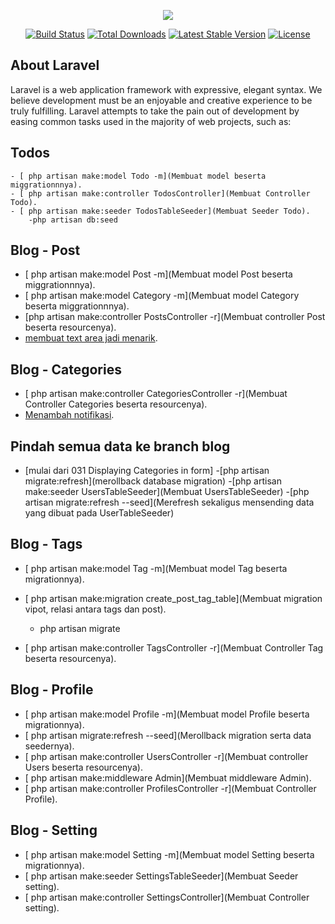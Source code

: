 <p align="center"><img src="https://laravel.com/assets/img/components/logo-laravel.svg"></p>

<p align="center">
<a href="https://travis-ci.org/laravel/framework"><img src="https://travis-ci.org/laravel/framework.svg" alt="Build Status"></a>
<a href="https://packagist.org/packages/laravel/framework"><img src="https://poser.pugx.org/laravel/framework/d/total.svg" alt="Total Downloads"></a>
<a href="https://packagist.org/packages/laravel/framework"><img src="https://poser.pugx.org/laravel/framework/v/stable.svg" alt="Latest Stable Version"></a>
<a href="https://packagist.org/packages/laravel/framework"><img src="https://poser.pugx.org/laravel/framework/license.svg" alt="License"></a>
</p>

## About Laravel

Laravel is a web application framework with expressive, elegant syntax. We believe development must be an enjoyable and creative experience to be truly fulfilling. Laravel attempts to take the pain out of development by easing common tasks used in the majority of web projects, such as:

## Todos
    - [ php artisan make:model Todo -m](Membuat model beserta miggrationnnya).
    - [ php artisan make:controller TodosController](Membuat Controller Todo).
    - [ php artisan make:seeder TodosTableSeeder](Membuat Seeder Todo).
        -php artisan db:seed


## Blog - Post
- [ php artisan make:model Post -m](Membuat model Post beserta miggrationnnya).
- [ php artisan make:model Category -m](Membuat model Category beserta miggrationnnya).
- [php artisan make:controller PostsController -r](Membuat controller Post beserta resourcenya).
- [membuat text area jadi menarik](https://summernote.org/getting-started/).
## Blog - Categories
- [ php artisan make:controller CategoriesController -r](Membuat Controller Categories beserta resourcenya).
- [Menambah notifikasi](https://github.com/CodeSeven/toastr).
## Pindah semua data ke branch blog
- [mulai dari  031 Displaying Categories in form]
-[php artisan migrate:refresh](merollback database migration)
-[php artisan make:seeder UsersTableSeeder](Membuat UsersTableSeeder)
-[php artisan migrate:refresh --seed](Merefresh sekaligus mensending data yang dibuat pada UserTableSeeder)

## Blog - Tags
- [ php artisan make:model Tag -m](Membuat model Tag beserta migrationnya).
- [ php artisan make:migration create_post_tag_table](Membuat migration vipot,  relasi antara tags dan post).
    - php artisan migrate

- [ php artisan make:controller TagsController -r](Membuat Controller Tag beserta resourcenya).

## Blog - Profile
- [ php artisan make:model Profile -m](Membuat model Profile beserta migrationnya).
- [ php artisan migrate:refresh --seed](Merollback migration serta data seedernya).
- [ php artisan make:controller UsersController -r](Membuat controller Users beserta resourcenya).
- [ php artisan make:middleware Admin](Membuat middleware Admin).
- [ php artisan make:controller ProfilesController -r](Membuat Controller Profile).

## Blog - Setting

- [ php artisan make:model Setting -m](Membuat model Setting beserta migrationnya).
- [ php artisan make:seeder SettingsTableSeeder](Membuat Seeder setting).
- [ php artisan make:controller SettingsController](Membuat Controller setting).